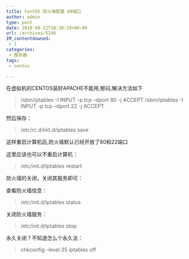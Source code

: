 ```yaml
---
title: CentOS 防火墙配置 80端口
author: admin
type: post
date: 2010-08-22T10:30:29+00:00
url: /archives/5246
IM_contentdowned:
 - 1
categories:
 - 服务器
tags:
 - centos

---
```

在虚拟机的CENTOS装好APACHE不能用,郁闷,解决方法如下

> /sbin/iptables -I INPUT -p tcp –dport 80 -j ACCEPT
> /sbin/iptables -I INPUT -p tcp –dport 22 -j ACCEPT

然后保存：

> /etc/rc.d/init.d/iptables save

这样重启计算机后,防火墙默认已经开放了80和22端口

这里应该也可以不重启计算机：

> /etc/init.d/iptables restart

防火墙的关闭，关闭其服务即可：

查看防火墙信息：

> /etc/init.d/iptables status

关闭防火墙服务：

> /etc/init.d/iptables stop

永久关闭？不知道怎么个永久法：

> chkconfig –level 35 iptables off
